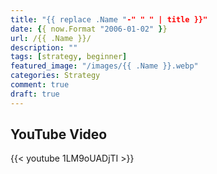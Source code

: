 ```yaml
---
title: "{{ replace .Name "-" " " | title }}"
date: {{ now.Format "2006-01-02" }}
url: /{{ .Name }}/
description: ""
tags: [strategy, beginner]
featured_image: "/images/{{ .Name }}.webp"
categories: Strategy
comment: true
draft: true
---
```

<!--more-->

## YouTube Video

{{< youtube 1LM9oUADjTI >}}